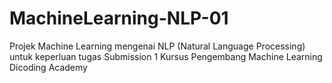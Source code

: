 # MachineLearning-NLP-01
 Projek Machine Learning mengenai NLP (Natural Language Processing) untuk keperluan tugas Submission 1 Kursus Pengembang Machine Learning Dicoding Academy
